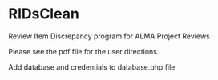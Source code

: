 RIDsClean
=========

Review Item Discrepancy program for ALMA Project Reviews 

Please see the pdf file for the user directions.

Add database and credentials to database.php file.
